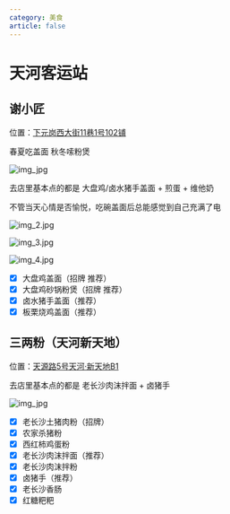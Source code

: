 ```yaml
---
category: 美食
article: false
---
```


# 天河客运站

## 谢小匠 <Badge text="常来" type="tip" />

<span class="icon iconfont icon-locate"></span> 位置：<a href="https://ditu.amap.com/place/B0FFKPHPIY" target="_blank">下元岗西大街11巷1号102铺</a>

春夏吃盖面 秋冬嗦粉煲

![img_jpg](https://img.sherry4869.com/Blog/life/delicacies/guangzhou/th/thkyz/xxj/img.jpg)

去店里基本点的都是 大盘鸡/卤水猪手盖面 + 煎蛋 + 维他奶

不管当天心情是否愉悦，吃碗盖面后总能感觉到自己充满了电

![img_2.jpg](https://img.sherry4869.com/Blog/life/delicacies/guangzhou/th/thkyz/xxj/img_2.jpg)

![img_3.jpg](https://img.sherry4869.com/Blog/life/delicacies/guangzhou/th/thkyz/xxj/img_3.jpg)

![img_4.jpg](https://img.sherry4869.com/Blog/life/delicacies/guangzhou/th/thkyz/xxj/img_4.jpg)

- [x] 大盘鸡盖面（招牌 推荐）
- [x] 大盘鸡砂锅粉煲（招牌 推荐）
- [x] 卤水猪手盖面（推荐）
- [x] 板栗烧鸡盖面（推荐）

## 三两粉（天河新天地）<Badge text="常来" type="tip" />

<span class="icon iconfont icon-locate"></span> 位置：<a href="https://ditu.amap.com/place/B0H1U90B35" target="_blank">天源路5号天河·新天地B1</a>

去店里基本点的都是 老长沙肉沫拌面 + 卤猪手

![img_jpg](https://img.sherry4869.com/Blog/life/delicacies/guangzhou/th/thkyz/slf/img.jpg)

- [x] 老长沙土猪肉粉（招牌）
- [x] 农家杀猪粉
- [x] 西红柿鸡蛋粉
- [x] 老长沙肉沫拌面（推荐）
- [x] 老长沙肉沫拌粉
- [x] 卤猪手（推荐）
- [x] 老长沙香肠
- [x] 红糖粑粑